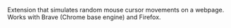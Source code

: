 Extension that simulates random mouse cursor movements on a webpage.
Works with Brave (Chrome base engine) and Firefox.
